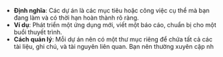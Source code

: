 

- **Định nghĩa**: Các dự án là các mục tiêu hoặc công việc cụ thể mà bạn đang làm và có thời hạn hoàn thành rõ ràng.
- **Ví dụ**: Phát triển một ứng dụng mới, viết một báo cáo, chuẩn bị cho một buổi thuyết trình.
- **Cách quản lý**: Mỗi dự án nên có một thư mục riêng để chứa tất cả các tài liệu, ghi chú, và tài nguyên liên quan. Bạn nên thường xuyên cập nh